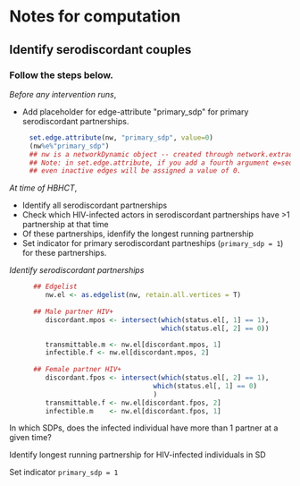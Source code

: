# Notes for computation

## Identify serodiscordant couples

### Follow the steps below.

*Before any intervention runs*,  
  * Add placeholder for edge-attribute "primary_sdp" for primary serodiscordant partnerships.  
    
```R
     set.edge.attribute(nw, "primary_sdp", value=0)
     (nw%e%"primary_sdp")
     ## nw is a networkDynamic object -- created through network.extract()
     ## Note: in set.edge.attribute, if you add a fourth argument e=seq_along(x$mel), then 
     ## even inactive edges will be assigned a value of 0.
```

*At time of HBHCT*,   
  * Identify all serodiscordant partnerships  
  * Check which HIV-infected actors in serodiscordant
    partnerships have >1 partnership at that time  
  * Of these partnerships, idenfify the longest running partnership 
  * Set indicator for primary serodiscordant 
    partneships  (`primary_sdp = 1`) for these partnerships.
    

*Identify serodiscordant partnerships*
```R
      ## Edgelist
         nw.el <- as.edgelist(nw, retain.all.vertices = T)
      
      ## Male partner HIV+
         discordant.mpos <- intersect(which(status.el[, 1] == 1),
                                      which(status.el[, 2] == 0))

         transmittable.m <- nw.el[discordant.mpos, 1]
         infectible.f <- nw.el[discordant.mpos, 2] 
         
      ## Female partner HIV+
         discordant.fpos <- intersect(which(status.el[, 2] == 1),
                                    which(status.el[, 1] == 0)
                                    )
         transmittable.f <- nw.el[discordant.fpos, 2]
         infectible.m    <- nw.el[discordant.fpos, 1]
```

In which SDPs, does the infected individual have more than 1 partner at a given time?


Identify longest running partnership for HIV-infected individuals in SD


Set indicator `primary_sdp = 1` 

